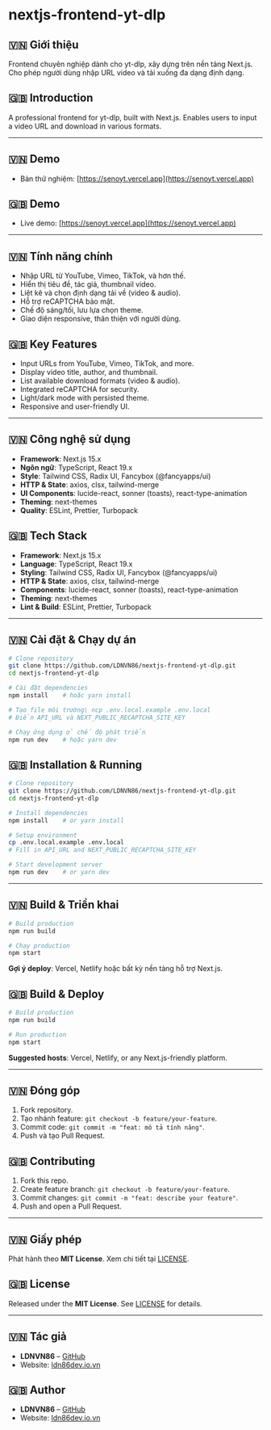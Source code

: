 # nextjs-frontend-yt-dlp

<!-- Bilingual README: Vietnamese / English -->

## 🇻🇳 Giới thiệu

Frontend chuyên nghiệp dành cho yt-dlp, xây dựng trên nền tảng Next.js. Cho phép người dùng nhập URL video và tải xuống đa dạng định dạng.

## 🇬🇧 Introduction

A professional frontend for yt-dlp, built with Next.js. Enables users to input a video URL and download in various formats.

---

## 🇻🇳 Demo

* Bản thử nghiệm: [https://senoyt.vercel.app](https://senoyt.vercel.app)

## 🇬🇧 Demo

* Live demo: [https://senoyt.vercel.app](https://senoyt.vercel.app)

---

## 🇻🇳 Tính năng chính

* Nhập URL từ YouTube, Vimeo, TikTok, và hơn thế.
* Hiển thị tiêu đề, tác giả, thumbnail video.
* Liệt kê và chọn định dạng tải về (video & audio).
* Hỗ trợ reCAPTCHA bảo mật.
* Chế độ sáng/tối, lưu lựa chọn theme.
* Giao diện responsive, thân thiện với người dùng.

## 🇬🇧 Key Features

* Input URLs from YouTube, Vimeo, TikTok, and more.
* Display video title, author, and thumbnail.
* List available download formats (video & audio).
* Integrated reCAPTCHA for security.
* Light/dark mode with persisted theme.
* Responsive and user-friendly UI.

---

## 🇻🇳 Công nghệ sử dụng

* **Framework**: Next.js 15.x
* **Ngôn ngữ**: TypeScript, React 19.x
* **Style**: Tailwind CSS, Radix UI, Fancybox (@fancyapps/ui)
* **HTTP & State**: axios, clsx, tailwind-merge
* **UI Components**: lucide-react, sonner (toasts), react-type-animation
* **Theming**: next-themes
* **Quality**: ESLint, Prettier, Turbopack

## 🇬🇧 Tech Stack

* **Framework**: Next.js 15.x
* **Language**: TypeScript, React 19.x
* **Styling**: Tailwind CSS, Radix UI, Fancybox (@fancyapps/ui)
* **HTTP & State**: axios, clsx, tailwind-merge
* **Components**: lucide-react, sonner (toasts), react-type-animation
* **Theming**: next-themes
* **Lint & Build**: ESLint, Prettier, Turbopack

---

## 🇻🇳 Cài đặt & Chạy dự án

```bash
# Clone repository
git clone https://github.com/LDNVN86/nextjs-frontend-yt-dlp.git
cd nextjs-frontend-yt-dlp

# Cài đặt dependencies
npm install    # hoặc yarn install

# Tạo file môi trường\ ncp .env.local.example .env.local
# Điền API_URL và NEXT_PUBLIC_RECAPTCHA_SITE_KEY

# Chạy ứng dụng ở chế độ phát triển
npm run dev    # hoặc yarn dev
```

## 🇬🇧 Installation & Running

```bash
# Clone repository
git clone https://github.com/LDNVN86/nextjs-frontend-yt-dlp.git
cd nextjs-frontend-yt-dlp

# Install dependencies
npm install    # or yarn install

# Setup environment
cp .env.local.example .env.local
# Fill in API_URL and NEXT_PUBLIC_RECAPTCHA_SITE_KEY

# Start development server
npm run dev    # or yarn dev
```

---

## 🇻🇳 Build & Triển khai

```bash
# Build production
npm run build

# Chạy production
npm start
```

**Gợi ý deploy**: Vercel, Netlify hoặc bất kỳ nền tảng hỗ trợ Next.js.

## 🇬🇧 Build & Deploy

```bash
# Build production
npm run build

# Run production
npm start
```

**Suggested hosts**: Vercel, Netlify, or any Next.js-friendly platform.

---

## 🇻🇳 Đóng góp

1. Fork repository.
2. Tạo nhánh feature: `git checkout -b feature/your-feature`.
3. Commit code: `git commit -m "feat: mô tả tính năng"`.
4. Push và tạo Pull Request.

## 🇬🇧 Contributing

1. Fork this repo.
2. Create feature branch: `git checkout -b feature/your-feature`.
3. Commit changes: `git commit -m "feat: describe your feature"`.
4. Push and open a Pull Request.

---

## 🇻🇳 Giấy phép

Phát hành theo **MIT License**. Xem chi tiết tại [LICENSE](./LICENSE).

## 🇬🇧 License

Released under the **MIT License**. See [LICENSE](./LICENSE) for details.

---

## 🇻🇳 Tác giả

* **LDNVN86** – [GitHub](https://github.com/LDNVN86)
* Website: [ldn86dev.io.vn](https://ldn86dev.io.vn)

## 🇬🇧 Author

* **LDNVN86** – [GitHub](https://github.com/LDNVN86)
* Website: [ldn86dev.io.vn](https://ldn86dev.io.vn)
